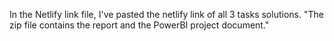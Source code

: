 In the Netlify link file, I've pasted the netlify link of all 3 tasks solutions.
"The zip file contains the report and the PowerBI project document."

